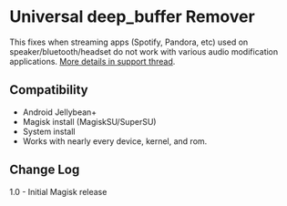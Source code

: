 # Universal deep_buffer Remover
This fixes when streaming apps (Spotify, Pandora, etc) used on speaker/bluetooth/headset do not work with various audio modification applications. [More details in support thread](https://forum.xda-developers.com/android/software/soundmod-axon-7-dolby-atmos-t3412342).

## Compatibility
* Android Jellybean+
* Magisk install (MagiskSU/SuperSU)
* System install
* Works with nearly every device, kernel, and rom.

## Change Log
1.0
    - Initial Magisk release
